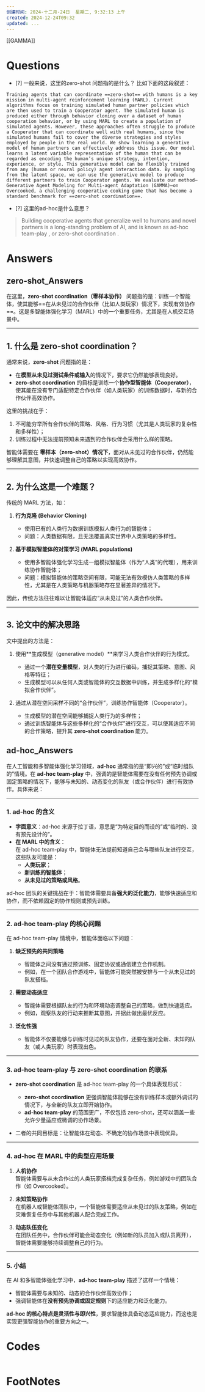 ```yaml
---
创建时间: 2024-十二月-24日  星期二, 9:32:13 上午
created: 2024-12-24T09:32
updated: ...
---
```

[[GAMMA]]

# Questions
 - [?]  一般来说，这里的zero-shot 问题指的是什么？
比如下面的这段叙述：
```ad-abstract
Training agents that can coordinate ==zero-shot== with humans is a key mission in multi-agent reinforcement learning (MARL). Current algorithms focus on training simulated human partner policies which are then used to train a Cooperator agent. The simulated human is produced either through behavior cloning over a dataset of human cooperation behavior, or by using MARL to create a population of simulated agents. However, these approaches often struggle to produce a Cooperator that can coordinate well with real humans, since the simulated humans fail to cover the diverse strategies and styles employed by people in the real world. We show learning a generative model of human partners can effectively address this issue. Our model learns a latent variable representation of the human that can be regarded as encoding the human’s unique strategy, intention, experience, or style. This generative model can be flexibly trained from any (human or neural policy) agent interaction data. By sampling from the latent space, we can use the generative model to produce different partners to train Cooperator agents. We evaluate our method—Generative Agent Modeling for Multi-agent Adaptation (GAMMA)—on Overcooked, a challenging cooperative cooking game that has become a standard benchmark for ==zero-shot coordination==.
```


- [?] 这里的ad-hoc是什么意思？

>Building cooperative agents that generalize well to humans and novel partners is a long-standing problem of AI, and is known as ad-hoc team-play , or zero-shot coordination .
# Answers

## zero-shot_Answers
在这里，**zero-shot coordination（零样本协作）** 问题指的是：训练一个智能体，使其能够==在从未见过的合作伙伴（比如人类玩家）情况下，实现有效协作==。这是多智能体强化学习（MARL）中的一个重要任务，尤其是在人机交互场景中。

---

## 1. 什么是 **zero-shot coordination**？

通常来说，**zero-shot** 问题指的是：
- 在**模型从未见过测试条件或输入**的情况下，要求它仍然能够表现良好。
- **zero-shot coordination** 的目标是训练一个**协作型智能体（Cooperator）**，使其能在没有专门适配特定合作伙伴（如人类玩家）的训练数据时，与新的合作伙伴高效协作。

这里的挑战在于：  
1. 不可能穷举所有合作伙伴的策略、风格、行为习惯（尤其是人类玩家的复杂性和多样性）；  
2. 训练过程中无法提前预知未来遇到的合作伙伴会采用什么样的策略。

智能体需要在 **零样本（zero-shot）情况下**，面对从未见过的合作伙伴，仍然能够理解其意图，并快速调整自己的策略以实现高效协作。

---

## 2. 为什么这是一个难题？

传统的 MARL 方法，如：
1. **行为克隆 (Behavior Cloning)**  
   - 使用已有的人类行为数据训练模拟人类行为的智能体；  
   - 问题：人类数据有限，且无法覆盖真实世界中人类策略的多样性。  

2. **基于模拟智能体的对策学习 (MARL populations)**  
   - 使用多智能体强化学习生成一组模拟智能体（作为“人类”的代理），用来训练协作智能体；  
   - 问题：模拟智能体的策略空间有限，可能无法有效模仿人类策略的多样性，尤其是在人类策略与机器策略存在显著差异的情况下。

因此，传统方法往往难以让智能体适应“从未见过”的人类合作伙伴。

---

## 3. 论文中的解决思路

文中提出的方法是：
1. 使用**生成模型（generative model）**来学习人类合作伙伴的行为模式。  
   - 通过一个**潜在变量模型**，对人类的行为进行编码，捕捉其策略、意图、风格等特征；  
   - 生成模型可以从任何人类或智能体的交互数据中训练，并生成多样化的“模拟合作伙伴”。

2. 通过从潜在空间采样不同的“合作伙伴”，训练协作智能体（Cooperator）。  
   - 生成模型的潜在空间能够捕捉人类行为的多样性；  
   - 通过训练智能体与这些多样化的“合作伙伴”进行交互，可以使其适应不同的合作策略，提升其 **zero-shot coordination** 能力。

## ad-hoc_Answers
在人工智能和多智能体强化学习领域，**ad-hoc** 通常指的是“即兴的”或“临时组队的”情境。在 **ad-hoc team-play** 中，强调的是智能体需要在没有任何预先协调或固定策略的情况下，能够与未知的、动态变化的队友（或合作伙伴）进行有效协作。具体来说：

---

### 1. **ad-hoc 的含义**
- **字面意义**：ad-hoc 来源于拉丁语，意思是“为特定目的而设的”或“临时的、没有预先设计的”。
- **在 MARL 中的含义**：  
  在 ad-hoc team-play 中，智能体无法提前知道自己会与哪些队友进行交互，这些队友可能是：
  - **人类玩家**；
  - **新训练的智能体**；
  - **从未见过的策略或风格**。

ad-hoc 团队的关键挑战在于：智能体需要具备**强大的泛化能力**，能够快速适应和协作，而不依赖固定的协作规则或预先训练。

---

### 2. **ad-hoc team-play 的核心问题**
在 ad-hoc team-play 情境中，智能体面临以下问题：
1. **缺乏预先的共同策略**  
   - 智能体之间没有通过预训练、固定协议或通信建立合作机制。  
   - 例如，在一个团队合作游戏中，智能体可能突然被安排与一个从未见过的队友搭档。

2. **需要动态适应**  
   - 智能体需要根据队友的行为和环境动态调整自己的策略，做到快速适应。
   - 例如，观察队友的行动来推断其意图，并据此做出最优反应。

3. **泛化性强**  
   - 智能体不仅要能够与训练时见过的队友协作，还要在面对全新、未知的队友（或人类玩家）时表现出色。

---

### 3. **ad-hoc team-play 与 zero-shot coordination 的联系**
- **zero-shot coordination** 是 ad-hoc team-play 的一个具体表现形式：
  - **zero-shot coordination** 更强调智能体能够在没有训练样本或额外调试的情况下，与全新的队友立即开始协作。
  - **ad-hoc team-play** 的范围更广，不仅包括 zero-shot，还可以涵盖一些允许少量适应或微调的协作场景。

- 二者的共同目标是：让智能体在动态、不确定的协作场景中表现优异。

---

### 4. **ad-hoc 在 MARL 中的典型应用场景**
1. **人机协作**  
   智能体需要与从未合作过的人类玩家搭档完成复杂任务，例如游戏中的团队合作（如 Overcooked）。
   
2. **未知策略协作**  
   在机器人或智能体团队中，一个智能体需要适应从未见过的队友策略，例如在灾难恢复任务中与其他机器人配合完成工作。

3. **动态队伍变化**  
   在团队任务中，合作伙伴可能会动态变化（例如新的队员加入或队员离开），智能体需要能够持续调整自己的行为。

---

### 5. **小结**
在 AI 和多智能体强化学习中，**ad-hoc team-play** 描述了这样一个情境：
- 智能体需要与未知的、动态的合作伙伴高效协作；
- 强调智能体在**没有预先协调或固定规则**下的适应能力和泛化能力。

**ad-hoc 的核心特点是灵活性与即兴性**，要求智能体具备动态适应能力，而这也是实现更强智能协作的重要方向之一。

# Codes

```python

```


# FootNotes
